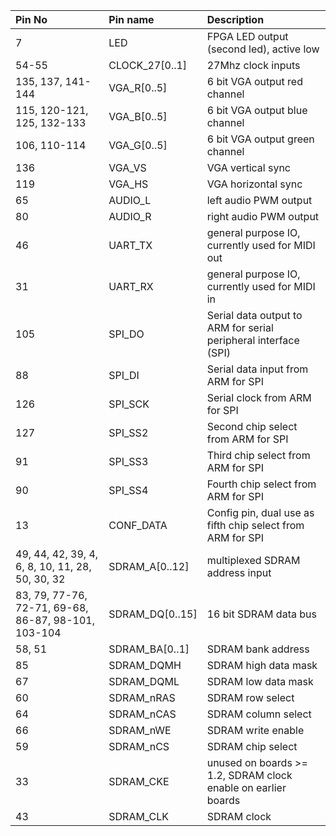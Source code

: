 | **Pin No** | **Pin name** | **Description** |
|:-----------|:-------------|:----------------|
| 7 | LED | FPGA LED output (second led), active low |
| 54-55 | CLOCK\_27[0..1] | 27Mhz clock inputs |
| 135, 137, 141-144 | VGA\_R[0..5] | 6 bit VGA output red channel |
| 115, 120-121, 125, 132-133 | VGA\_B[0..5] | 6 bit VGA output blue channel |
| 106, 110-114 | VGA\_G[0..5] | 6 bit VGA output green channel |
| 136 | VGA\_VS | VGA vertical sync |
| 119 | VGA\_HS | VGA horizontal sync |
| 65 | AUDIO\_L | left audio PWM output |
| 80 | AUDIO\_R | right audio PWM output |
| 46 | UART\_TX | general purpose IO, currently used for MIDI out |
| 31 | UART\_RX | general purpose IO, currently used for MIDI in |
| 105 | SPI\_DO | Serial data output to ARM for serial peripheral interface (SPI) |
| 88 | SPI\_DI | Serial data input from ARM for SPI |
| 126 | SPI\_SCK | Serial clock from ARM for SPI |
| 127 | SPI\_SS2 | Second chip select from ARM for SPI |
| 91 | SPI\_SS3 | Third chip select from ARM for SPI |
| 90 | SPI\_SS4 | Fourth chip select from ARM for SPI |
| 13 | CONF\_DATA | Config pin, dual use as fifth chip select from ARM for SPI |
| 49, 44, 42, 39, 4, 6, 8, 10, 11, 28, 50, 30, 32 | SDRAM\_A[0..12] | multiplexed SDRAM address input |
| 83, 79, 77-76, 72-71, 69-68, 86-87, 98-101, 103-104 | SDRAM\_DQ[0..15] | 16 bit SDRAM data bus |
| 58, 51 | SDRAM\_BA[0..1] | SDRAM bank address |
| 85 | SDRAM\_DQMH | SDRAM high data mask |
| 67 | SDRAM\_DQML | SDRAM low data mask |
| 60 | SDRAM\_nRAS | SDRAM row select |
| 64 | SDRAM\_nCAS | SDRAM column select |
| 66 | SDRAM\_nWE | SDRAM write enable |
| 59 | SDRAM\_nCS | SDRAM chip select |
| 33 | SDRAM\_CKE | unused on boards >= 1.2, SDRAM clock enable on earlier boards |
| 43 | SDRAM\_CLK | SDRAM clock |